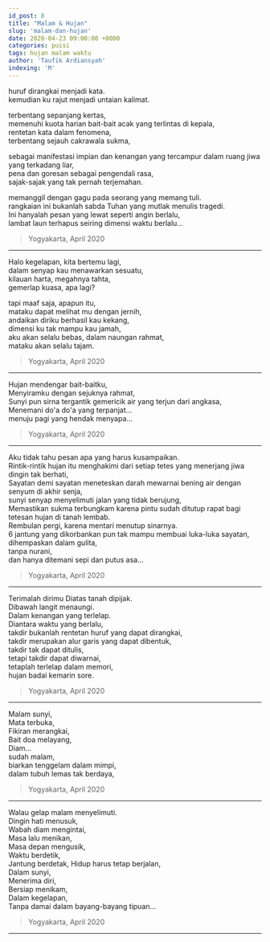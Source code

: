 ```yaml
---
id_post: 8
title: "Malam & Hujan"
slug: 'malam-dan-hujan'
date: 2020-04-23 09:00:00 +0000
categories: puisi
tags: hujan malam waktu
author: 'Taufik Ardiansyah'
indexing: 'M'
---
```

huruf dirangkai menjadi kata.  
kemudian ku rajut menjadi untaian kalimat.

terbentang sepanjang kertas,  
memenuhi kuota harian bait-bait acak yang terlintas di kepala,  
rentetan kata dalam fenomena,  
terbentang sejauh cakrawala sukma,  

sebagai manifestasi impian dan kenangan yang tercampur dalam ruang jiwa yang terkadang liar,  
pena dan goresan sebagai pengendali rasa,  
sajak-sajak yang tak pernah terjemahan.

memanggil dengan gagu pada seorang yang memang tuli.  
rangkaian ini bukanlah sabda Tuhan yang mutlak menulis tragedi.  
Ini hanyalah pesan yang lewat seperti angin berlalu,  
lambat laun terhapus seiring dimensi waktu berlalu...

> Yogyakarta, April 2020

<hr>

Halo kegelapan, kita bertemu lagi,  
dalam senyap kau menawarkan sesuatu,  
kilauan harta, megahnya tahta,  
gemerlap kuasa, apa lagi?

tapi maaf saja, apapun itu,  
mataku dapat melihat mu dengan jernih,  
andaikan diriku berhasil kau kekang,  
dimensi ku tak mampu kau jamah,  
aku akan selalu bebas, dalam naungan rahmat,  
mataku akan selalu tajam.

> Yogyakarta, April 2020

<hr>

Hujan mendengar bait-baitku,  
Menyiramku dengan sejuknya rahmat,  
Sunyi pun sirna tergantik gemericik air yang terjun dari angkasa,  
Menemani do'a do'a yang terpanjat...  
menuju pagi yang hendak menyapa...

> Yogyakarta, April 2020

<hr>

Aku tidak tahu pesan apa yang harus kusampaikan.  
Rintik-rintik hujan itu menghakimi dari setiap tetes yang menerjang jiwa dingin tak berhati,  
Sayatan demi sayatan meneteskan darah mewarnai bening air dengan senyum di akhir senja,  
sunyi senyap menyelimuti jalan yang tidak berujung,  
Memastikan sukma terbungkam karena pintu sudah ditutup rapat bagi tetesan hujan di tanah lembab.  
Rembulan pergi, karena mentari menutup sinarnya.  
6 jantung yang dikorbankan pun tak mampu membuai luka-luka sayatan,  
dihempaskan dalam gulita,  
tanpa nurani,  
dan hanya ditemani sepi dan putus asa...

> Yogyakarta, April 2020

<hr>

Terimalah dirimu Diatas tanah dipijak.  
Dibawah langit menaungi.  
Dalam kenangan yang terlelap.  
Diantara waktu yang berlalu,  
takdir bukanlah rentetan huruf yang dapat dirangkai,  
takdir merupakan alur garis yang dapat dibentuk,  
takdir tak dapat ditulis,  
tetapi takdir dapat diwarnai,  
tetaplah terlelap dalam memori,  
hujan badai kemarin sore.

> Yogyakarta, April 2020

<hr>

Malam sunyi,  
Mata terbuka,  
Fikiran merangkai,  
Bait doa melayang,  
Diam...  
sudah malam,  
biarkan tenggelam dalam mimpi,  
dalam tubuh lemas tak berdaya,  

> Yogyakarta, April 2020

<hr>

Walau gelap malam menyelimuti.  
Dingin hati menusuk,  
Wabah diam mengintai,  
Masa lalu menikan,  
Masa depan mengusik,  
Waktu berdetik,  
Jantung berdetak,
Hidup harus tetap berjalan,  
Dalam sunyi,  
Menerima diri,  
Bersiap menikam,  
Dalam kegelapan,  
Tanpa damai dalam bayang-bayang tipuan...

> Yogyakarta, April 2020

<hr>

